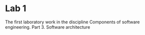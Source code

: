 # Lab 1
The first laboratory work in the discipline Components of software engineering. Part 3. Software architecture
